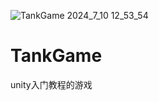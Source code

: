 ![TankGame 2024_7_10 12_53_54](https://github.com/yakumo209/TankGame/assets/101714689/85d132ce-9714-426f-bf01-30dc7b0fedaa)
# TankGame
 unity入门教程的游戏
